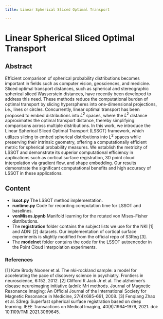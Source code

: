 ```yaml
---
title: Linear Spherical Sliced Optimal Transport

---
```


# Linear Spherical Sliced Optimal Transport

## Abstract
Efficient comparison of spherical probability distributions becomes important in fields such as computer vision, geosciences, and medicine. Sliced optimal transport distances, such as spherical and stereographic spherical sliced Wasserstein distances, have recently been developed to address this need. These methods reduce the computational burden of optimal transport by slicing hyperspheres into one-dimensional projections, i.e., lines or circles. Concurrently, linear optimal transport has been proposed to embed distributions into $L^2$ spaces, where the $L^2$ distance approximates the optimal transport distance, thereby simplifying comparisons across multiple distributions. In this work, we introduce the Linear Spherical Sliced Optimal Transport (LSSOT) framework, which utilizes slicing to embed spherical distributions into $L^2$ spaces while preserving their intrinsic geometry, offering a computationally efficient metric for spherical probability measures. We establish the metricity of LSSOT and demonstrate its superior computational efficiency in applications such as cortical surface registration, 3D point cloud interpolation via gradient flow, and shape embedding. Our results demonstrate the significant computational benefits and high accuracy of LSSOT in these applications.

## Content
* **lssot.py** The LSSOT method implementation.
* **runtime.py** Code for recording computation time for LSSOT and baselines.
* **vonMises.ipynb** Manifold learning for the rotated von Mises–Fisher distributions.
* The **registration** folder contains the subject lists we use for the NKI [1] and ADNI [2] datasets. Our implementation of cortical surface experiments is slightly modified from the official repo of S3Reg [3].
* The **modelnet** folder contains the code for the LSSOT autoencoder in the Point Cloud Interpolation experiments.

### References
[1] Kate Brody Nooner et al. The nki-rockland sample: a model for accelerating the pace of discovery science in psychiatry. Frontiers in neuroscience, 6:152, 2012.
[2] Clifford R Jack Jr et al. The alzheimer’s disease neuroimaging initiative (adni): Mri methods. Journal of Magnetic Resonance Imaging: An Official Journal of the International Society for Magnetic Resonance in Medicine, 27(4):685–691, 2008.
[3] Fenqiang Zhao et al. S3reg: Superfast spherical surface registration based on deep learning. IEEE Transactions on Medical Imaging, 40(8):1964–1976, 2021. doi: 10.1109/TMI.2021.3069645.
